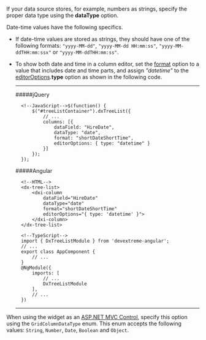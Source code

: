 If your data source stores, for example, numbers as strings, specify the proper data type using the **dataType** option.
 
Date-time values have the following specifics.

- If date-time values are stored as strings, they should have one of the following formats: `"yyyy-MM-dd"`, `"yyyy-MM-dd HH:mm:ss"`, `"yyyy-MM-ddTHH:mm:ssx"` or `"yyyy-MM-ddTHH:mm:ss"`.
- To show both date and time in a column editor, set the [format](/api-reference/10%20UI%20Widgets/GridBase/1%20Configuration/columns/format.md '{basewidgetpath}/Configuration/columns/#format') option to a value that includes date and time parts, and assign *"datetime"* to the [editorOptions](/api-reference/10%20UI%20Widgets/dxTreeList/1%20Configuration/columns/editorOptions.md '{basewidgetpath}/Configuration/columns/#editorOptions').**type** option as shown in the following code.

    ---
    #####jQuery 

        <!--JavaScript-->$(function() {
            $("#treeListContainer").dxTreeList({
                // ...
                columns: [{
                    dataField: "HireDate",
                    dataType: "date",
                    format: "shortDateShortTime",
                    editorOptions: { type: "datetime" }
                }]
            });
        });

    #####Angular

        <!--HTML-->
        <dx-tree-list>
            <dxi-column
                dataField="HireDate"
                dataType="date"
                format="shortDateShortTime"
                editorOptions="{ type: 'datetime' }">
            </dxi-column>
        </dx-tree-list>

        <!--TypeScript-->
        import { DxTreeListModule } from 'devextreme-angular';
        // ...
        export class AppComponent {
            // ...
        }
        @NgModule({
            imports: [
                // ...
                DxTreeListModule
            ],
            // ...
        })

    ---

When using the widget as an [ASP.NET MVC Control](/concepts/35%20ASP.NET%20MVC%20Controls/20%20Fundamentals '/Documentation/Guide/ASP.NET_MVC_Controls/Fundamentals/'), specify this option using the `GridColumnDataType` enum. This enum accepts the following values: `String`, `Number`, `Date`, `Boolean` and `Object`.